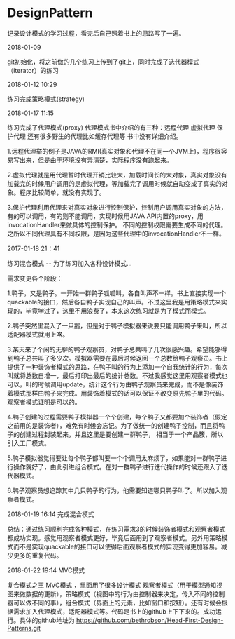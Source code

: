 # DesignPattern
记录设计模式的学习过程，看完后自己照着书上的思路写了一遍。

2018-01-09

git初始化，将之前做的几个练习上传到了git上，同时完成了迭代器模式（iterator）的练习

2018-01-12 10:29 

练习完成策略模式(strategy)

2018-01-17 11:15

练习完成了代理模式(proxy)
代理模式书中介绍的有三种：远程代理 虚拟代理 保护代理 还有很多野生的代理比如缓存代理等 书中没有详细介绍。

1.远程代理举的例子是JAVA的RMI(真实对象和代理不在同一个JVM上)，程序很容易写出来，但是由于环境没有弄清楚，实际程序没有跑起来。

2.虚拟代理就是用代理暂时代理开销比较大，加载时间长的大对象，真实对象没有加载完的时候用户调用的是虚拟代理，等加载完了调用时候就自动变成了真实的对象。程序比较简单，就没有实现了。

3.保护代理利用代理来对真实对象进行控制保护，控制用户调用真实对象的方法，有的可以调用，有的则不能调用，实现时候用JAVA API内置的proxy，用invocationHandler来做具体的控制保护。
不同的控制权限需要生成不同的代理。之所以不同代理具有不同权限，是因为这些代理中的invocationHandler不一样。

2017-01-18 21：41

练习混合模式 -- 为了练习加入各种设计模式...

需求变更各个阶段：

1.鸭子，又是鸭子。一开始一群鸭子呱呱叫，各自叫声不一样。书上直接实现一个quackable的接口，然后各自鸭子实现自己的叫声。不过这里我是用策略模式来实现的，毕竟学过了，这里不用浪费了，本来这次练习就是为了模式而模式。

2.鸭子突然里混入了一只鹅，但是对于鸭子模拟器来说要只能调用鸭子来叫，所以适配器模式就用上咯。

3.某天来了个闲的无聊的鸭子观察员，对鸭子总共叫了几次很感兴趣。希望能够得到鸭子总共叫了多少次。模拟器需要在最后时候返回一个总数给鸭子观察员。书上提供了一种装饰者模式的思路，在鸭子叫的行为上添加一个自我统计的行为，每次叫就将总数自增一，最后打印出最后的统计总数。不过我感觉这里用观察者模式也可以，叫的时候调用update，统计这个行为由鸭子观察员来完成，而不是像装饰着模式那样由鸭子来完成。用装饰着模式的话可以保证不改变原先鸭子里的代码。观察者模式证明是可以的。

4.鸭子创建的过程需要鸭子模拟器一个个创建，每个鸭子又都要加个装饰者（假定之前用的是装饰者），难免有时候会忘记。为了做统一的创建鸭子控制，而且将鸭子的创建过程封装起来，并且这里是要创建一群鸭子，
相当于一个产品簇，所以引入工厂模式。

5.鸭子模拟器觉得要让每个鸭子都叫要一个个调用太麻烦了，如果能对一群鸭子进行操作就好了，由此引进组合模式。在对一群鸭子进行迭代操作的时候还跟入了迭代器模式。

6.鸭子观察员想追踪其中几只鸭子的行为，他需要知道哪只鸭子叫了。所以加入观察者模式。

2018-01-19 16:14  完成混合模式

总结：通过练习顺利完成各种模式，在练习需求3的时候装饰者模式和观察者模式都成功实现。感觉用观察者模式更好，毕竟后面用到了观察者模式。另外用策略模式而不是实现quackable的接口可以使得后面观察者模式的实现变得更加容易。减少更多的重复代码。

2018-01-22 19:14  MVC模式

复合模式之王 MVC模式 ，里面用了很多设计模式 观察者模式（用于模型通知视图来做数据的更新），策略模式（视图中的行为由控制器来决定，传入不同的控制器可以做不同的事），组合模式（界面上的元素，比如窗口和按钮）。还有时候会根据需求加入代理模式，适配器模式等。代码是书上的github上下下来的。成功运行。具体的github地址为 https://github.com/bethrobson/Head-First-Design-Patterns.git